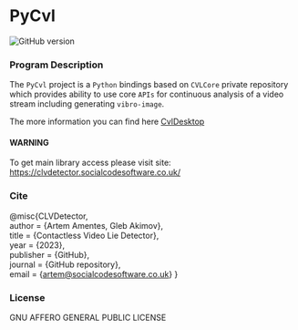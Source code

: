 # PyCvl

![GitHub version](https://img.shields.io/badge/version-v0.0.1-green?style=plastic&labelColor=dark)

### Program Description

The `PyCvl` project is a `Python` bindings based on `CVLCore` private repository which provides ability to use core `APIs` for continuous analysis of a video stream including generating `vibro-image`.

The more information you can find here [CvlDesktop](https://github.com/breadrock1/CVLDetector)

#### WARNING

To get main library access please visit site: https://clvdetector.socialcodesoftware.co.uk/

### Cite
@misc{CLVDetector,\
author = {Artem Amentes, Gleb Akimov},\
title = {Contactless Video Lie Detector},\
year = {2023},\
publisher = {GitHub},\
journal = {GitHub repository},\
email = {artem@socialcodesoftware.co.uk}
}

### License
GNU AFFERO GENERAL PUBLIC LICENSE
